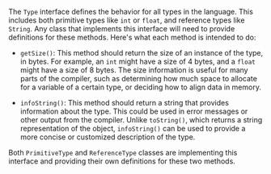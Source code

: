 The `Type` interface defines the behavior for all types in the language. This includes both primitive types like `int` or `float`, and reference types like `String`. Any class that implements this interface will need to provide definitions for these methods. Here's what each method is intended to do:

- `getSize()`: This method should return the size of an instance of the type, in bytes. For example, an `int` might have a size of 4 bytes, and a `float` might have a size of 8 bytes. The size information is useful for many parts of the compiler, such as determining how much space to allocate for a variable of a certain type, or deciding how to align data in memory.

- `infoString()`: This method should return a string that provides information about the type. This could be used in error messages or other output from the compiler. Unlike `toString()`, which returns a string representation of the object, `infoString()` can be used to provide a more concise or customized description of the type.

Both `PrimitiveType` and `ReferenceType` classes are implementing this interface and providing their own definitions for these two methods.